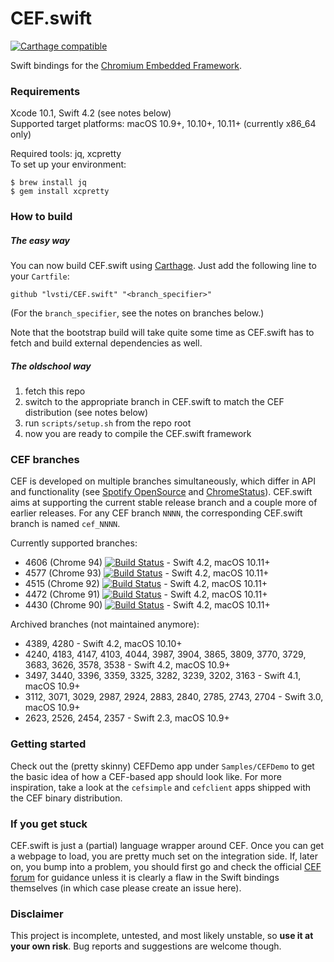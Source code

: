 # CEF.swift

[![Carthage compatible](https://img.shields.io/badge/Carthage-compatible-brightgreen.svg)](https://github.com/Carthage/Carthage)

Swift bindings for the [Chromium Embedded Framework](https://bitbucket.org/chromiumembedded/cef/).

### Requirements

Xcode 10.1, Swift 4.2 (see notes below)<br/>
Supported target platforms: macOS 10.9+, 10.10+, 10.11+ (currently x86_64 only)

Required tools: jq, xcpretty<br/>
To set up your environment:

```
$ brew install jq
$ gem install xcpretty
```

### How to build

##### The easy way

You can now build CEF.swift using [Carthage](https://github.com/Carthage/Carthage). Just add the following line to your `Cartfile`:

```
github "lvsti/CEF.swift" "<branch_specifier>"
```

(For the `branch_specifier`, see the notes on branches below.)

Note that the bootstrap build will take quite some time as CEF.swift has to fetch and build external dependencies as well.

##### The oldschool way

1. fetch this repo
2. switch to the appropriate branch in CEF.swift to match the CEF distribution (see notes below)
3. run `scripts/setup.sh` from the repo root
4. now you are ready to compile the CEF.swift framework

### CEF branches

CEF is developed on multiple branches simultaneously, which differ in API and functionality (see [Spotify OpenSource](https://cef-builds.spotifycdn.com/index.html) and [ChromeStatus](https://www.chromestatus.com/features)). CEF.swift aims at supporting the current stable release branch and a couple more of earlier releases. For any CEF branch `NNNN`, the corresponding CEF.swift branch is named `cef_NNNN`.

Currently supported branches: 

- 4606 (Chrome 94) [![Build Status](https://travis-ci.org/lvsti/CEF.swift.svg?branch=cef_4606)](https://app.travis-ci.com/github/lvsti/CEF.swift) - Swift 4.2, macOS 10.11+
- 4577 (Chrome 93) [![Build Status](https://travis-ci.org/lvsti/CEF.swift.svg?branch=cef_4577)](https://app.travis-ci.com/github/lvsti/CEF.swift) - Swift 4.2, macOS 10.11+
- 4515 (Chrome 92) [![Build Status](https://travis-ci.org/lvsti/CEF.swift.svg?branch=cef_4515)](https://app.travis-ci.com/github/lvsti/CEF.swift) - Swift 4.2, macOS 10.11+
- 4472 (Chrome 91) [![Build Status](https://travis-ci.org/lvsti/CEF.swift.svg?branch=cef_4472)](https://app.travis-ci.com/github/lvsti/CEF.swift) - Swift 4.2, macOS 10.11+
- 4430 (Chrome 90) [![Build Status](https://travis-ci.org/lvsti/CEF.swift.svg?branch=cef_4430)](https://app.travis-ci.com/github/lvsti/CEF.swift) - Swift 4.2, macOS 10.11+

Archived branches (not maintained anymore):

- 4389, 4280 - Swift 4.2, macOS 10.10+
- 4240, 4183, 4147, 4103, 4044, 3987, 3904, 3865, 3809, 3770, 3729, 3683, 3626, 3578, 3538 - Swift 4.2, macOS 10.9+
- 3497, 3440, 3396, 3359, 3325, 3282, 3239, 3202, 3163 - Swift 4.1, macOS 10.9+
- 3112, 3071, 3029, 2987, 2924, 2883, 2840, 2785, 2743, 2704 - Swift 3.0, macOS 10.9+
- 2623, 2526, 2454, 2357 - Swift 2.3, macOS 10.9+

### Getting started

Check out the (pretty skinny) CEFDemo app under `Samples/CEFDemo` to get the basic idea of how a CEF-based app should look like. For more inspiration, take a look at the `cefsimple` and `cefclient` apps shipped with the CEF binary distribution.

### If you get stuck

CEF.swift is just a (partial) language wrapper around CEF. Once you can get a webpage to load, you are pretty much set on the integration side. If, later on, you bump into a problem, you should first go and check the official [CEF forum](https://magpcss.org/ceforum/) for guidance unless it is clearly a flaw in the Swift bindings themselves (in which case please create an issue here).

### Disclaimer

This project is incomplete, untested, and most likely unstable, so **use it at your own risk**. Bug reports and suggestions are welcome though.
